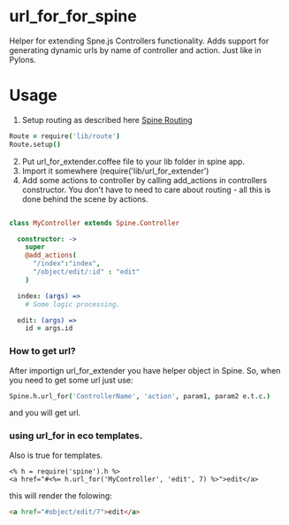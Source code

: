 url_for_for_spine
=================

Helper for extending Spne.js Controllers functionality. 
Adds support for generating dynamic urls by name of controller and action. Just like in Pylons.


Usage
=================

1. Setup routing as described here <a href="http://spinejs.com/docs/routing">Spine Routing</a>

```CoffeeScript
Route = require('lib/route')
Route.setup()
```

2. Put url_for_extender.coffee file to your lib folder in spine app.
3. Import it somewhere (require('lib/url_for_extender')
4. Add some actions to controller by calling add_actions in controllers constructor.
You don't have to need to care about routing - all this is done behind the scene by actions.

```CoffeeScript

class MyController extends Spine.Controller

  constructor: ->
    super
    @add_actions(
      "/index":"index",
      "/object/edit/:id" : "edit"
    )

  index: (args) =>
    # Some logic processing.

  edit: (args) =>
    id = args.id
```

### How to get url?

After importign url_for_extender you have helper object in Spine.
So, when you need to get some url just use:
```CoffeeScript
Spine.h.url_for('ControllerName', 'action', param1, param2 e.t.c.)
```

and you will get url.

### using url_for in eco templates.
Also is true for templates.
```eco
<% h = require('spine').h %>
<a href="#<%= h.url_for('MyController', 'edit', 7) %>">edit</a>
```

this will render the folowing:
```html
<a href="#object/edit/7">edit</a>
```
